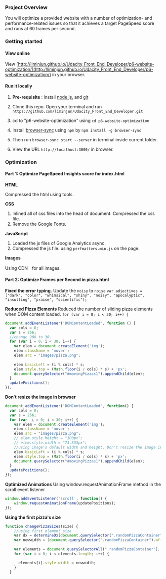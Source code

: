 ### Project Overview

You will optimize a provided website with a number of optimization- and performance-related issues so that it achieves a target PageSpeed score and runs at 60 frames per second.

### Getting started

#### View online

View [http://liminjun.github.io/Udacity_Front_End_Developer/p6-website-optimization/](http://liminjun.github.io/Udacity_Front_End_Developer/p6-website-optimization/) in your browser.

#### Run it locally
1. **Pre-requisite** : 
Install [node.js](https://nodejs.org/), and [git](https://git-scm.com/book/en/v2/Getting-Started-Installing-Git)

2. Clone this repo. Open your terminal and run `https://github.com/liminjun/Udacity_Front_End_Developer.git`

3. cd to "p6-website-optimization" using `cd p6-website-optimization`

4. Install [browser-sync](https://browsersync.io/)  using `npm` by `npm install -g browser-sync`

5. Then run `browser-sync start --server` in terminal inside current folder.

6. View the URL `http://localhost:3000/` in browser.


### Optimization
#### Part 1: Optimize PageSpeed Insights score for index.html

**HTML**

Compressed the html using tools.

**CSS**

1. Inlined all of css files into the head of document. Compressed the css file.
2. Remove the Google Fonts.

**JavaScript**

1. Loaded the js files of Google Analytics async.
2. Compressed the js file. using `perfmatters.min.js` on the page.

**Images**

Using CDN　for all images.


#### Part 2: Optimize Frames per Second in pizza.html

**Fixed the error typing.**
Update the `noisy` to `noise`
`
var adjectives = ["dark", "color", "whimsical", "shiny", "noisy", "apocalyptic", "insulting", "praise", "scientific"];
`

**Reduced Pizza Elements**
Reduced the number of sliding pizza elements when DOM content loaded.
`for (var i = 0; i < 30; i++) {`

```javascript
document.addEventListener('DOMContentLoaded', function () {
  var cols = 8;
  var s = 256;
  //change 200 to 30.
  for (var i = 0; i < 30; i++) {
    var elem = document.createElement('img');
    elem.className = 'mover';
    elem.src = "images/pizza.png";
    
    elem.basicLeft = (i % cols) * s;
    elem.style.top = (Math.floor(i / cols) * s) + 'px';
    document.querySelector("#movingPizzas1").appendChild(elem);
  }
  updatePositions();
});
```

**Don't resize the image in browser**
```javascript
document.addEventListener('DOMContentLoaded', function() {
  var cols = 8;
  var s = 256;
  for (var  i = 0; i < 30; i++) {
    var elem = document.createElement('img');
    elem.className = 'mover';
    elem.src = "images/pizza.png";
    // elem.style.height = "100px";
    // elem.style.width = "73.333px";
    //using image's default width and height. Don't resize the image in browser.
    elem.basicLeft = (i % cols) * s;
    elem.style.top = (Math.floor(i / cols) * s) + 'px';
    document.querySelector("#movingPizzas1").appendChild(elem);
  }
  updatePositions();
});
```

**Optimized Animations**
Using window.requestAnimationFrame method in the scroll event listener 

```javascript
window.addEventListener('scroll', function() {
    window.requestAnimationFrame(updatePositions);
});
```

**Using the first pizza's size**
```javascript
function changePizzaSizes(size) {
    //using first element size
    var dx = determineDx(document.querySelector(".randomPizzaContainer"), size);
    var newwidth = (document.querySelector(".randomPizzaContainer").offsetWidth + dx) + 'px';
    
    var elements = document.querySelectorAll(".randomPizzaContainer");
    for (var i = 0; i < elements.length; i++) {

      elements[i].style.width = newwidth;
    }
  }
```